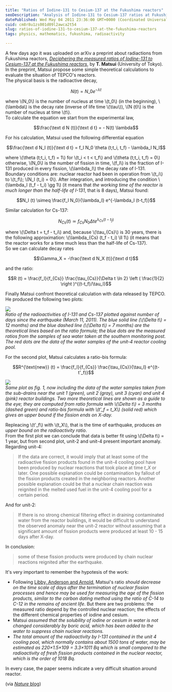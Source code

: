 ```yaml
---
title: "Ratios of Iodine-131 to Cesium-137 at the Fukushima reactors"
seoDescription: "Analysis of Iodine-131 to Cesium-137 ratios at Fukushima reveals potential post-earthquake nuclear reactions and contamination challenges"
datePublished: Wed May 04 2011 23:36:00 GMT+0000 (Coordinated Universal Time)
cuid: cm8r8u1zs001d09l2awca2t54
slug: ratios-of-iodine-131-to-cesium-137-at-the-fukushima-reactors
tags: physics, mathematics, fukushima, radioactivity

---
```



A few days ago it was uploaded on arXiv a preprint about radiactions from Fukushima reactors, [*Deciphering the measured ratios of Iodine-131 to Cesium-137 at the Fukushima reactors*](http://arxiv.org/abs/1105.0242), by **T. Matsui** (University of Tokyo).  
In the preprint, Matsui propose some simple theoretical calculations to evaluate the situation of TEPCO's reactors.  
The physical basis is the radioactive decay,

$$N(t) = N\_0 e^{-\lambda t}$$

where \\(N_0\\) is the number of nucleus at time \\(t_0\\) (in the beginning), \\(\lambda\\) is the decay rate (inverse of life time \\(\tau\\)), \\(N (t)\\) is the number of nucleus at time \\(t\\).  
To calculate the equation we start from the experimental law,

$$\frac{\text d N (t)}{\text d t} = - N(t) \lambda$$
  
For his calculation, Matsui used the following differential equation

$$\frac{\text d N_I (t)}{\text d t} = f_I N_0 \theta (t;t_i, t_f) - \lambda_I N_I$$

where \\(\theta (t;t_i, t_f) = 1\\) for \\(t_i < t < t_f\\) and \\(\theta (t;t_i, t_f) = 0\\) otherwise, \\(N_0\\) is the number of fission in time, \\(f_I\\) is the fraction of I-131 produced in every fission, \\(\lambda_I\\) the decay rate of I-131. Boundary conditions are: nuclear reactor had been in operation from \\(t_i\\) to \\(t_f\\); \\(N_I (t_i) = 0\\). After integration, and introducing the condition \\(\lambda_I (t_f - t_i) \gg 1\\) (it means that *the working time of the reactor is much longer than the half-life of I-131*, that is 8 days), Matsui found:

$$N_I (t) \simeq \frac{f_I N_0}{\lambda_I} e^{-\lambda_I (t-t_f)}$$

Similar calculation for Cs-137:

$$N_{Cs} (t) \simeq f_{Cs} N_0 \Delta t e^{\lambda_{Cs} (t-t_f)}$$

where \\(\Delta t = t_f - t_i\\) and, because \\(\tau_{Cs}\\) is 30 years, there is the following approximation: \\(\lambda\_{Cs} (t_f - t_i) \ll 1\\) (it means that the reactor works for a time much less than the half-life of Cs-137).  
So we can calculate decay rates

$$\Gamma_X = -\frac{\text d N_X (t)}{\text d t}$$

and the ratio:

$$R (t) = \frac{f_I}{f_{Cs}} \frac{\tau_{Cs}}{\Delta t \ln 2} \left ( \frac{1}{2} \right )^{(t-t_f)/\tau_I}$$

Finally Matsui confront theoretical calculation with data released by TEPCO. He produced the following two plots:  

![](https://cdn.hashnode.com/res/hashnode/image/upload/v1743073291659/80e4d185-62b4-45e4-8b3b-56db7ad6f39e.jpeg)  
*Ratio of the radioactivities of I-131 and Cs-137 plotted against number of days since the earthquake (March 11, 2011). The blue solid line (\\(\Delta t\\) = 12 months) and the blue dashed line (\\(\Delta t\\) = 7 months) are the theoretical lines based on the ratio formula; the blue dots are the measured ratios from the samples of sea water taken at the southern monitoring post. The red dots are the data of the water samples of the unit-4 reactor cooling pool.*

For the second plot, Matsui calculates a ratio-bis formula:

$$R^{\text{new}} (t) = \frac{f_I}{f_{Cs}} \frac{\tau_{Cs}}{\tau_I} e^{(t-t'_f)}$$

![](https://cdn.hashnode.com/res/hashnode/image/upload/v1743073293550/ba6385b7-2b21-48dd-a224-abeee904a0d1.jpeg)  
*Same plot as fig. 1, now including the data of the water samples taken from the sub-drains near the unit 1 (green), unit 2 (gray), unit 3 (cyan) and unit 4 (pink) reactor buildings. Two more theoretical lines are shown as a guide to the eye; they are computed from ratio formula with \\(\Delta t\\) = 3 months (dashed green) and ratio-bis formula with \\(t′_f = t_X\\) (solid red) which gives an upper bound if the fission ends on X-day.*

Repleacing \\(t'_f\\) with \\(t\_X\\), that is the time of earthquake, produces *an upper bound on the radioactivity ratio*.  
From the first plot we can conclude that data is better fit using \\(\Delta t\\) = 1 year, but from second plot, unit-2 and unit-4 present important anomaly.  
Regarding unit-4:

> If the data are correct, it would imply that at least some of the radioactive fission products found in the unit-4 cooling pool have been produced by nuclear reactions that took place at time $t\_X$ or later. One possible explanation could be contamination by fallout of the fission products created in the neighboring reactors. Another possible explanation could be that a nuclear chain reaction was reignited in the melted used fuel in the unit-4 cooling pool for a certain period.

And for unit-2:

> If there is no strong chemical filtering effect in draining contaminated water from the reactor buildings, it would be difficult to understand the observed anomaly near the unit-2 reactor without assuming that a significant amount of fission products were produced at least 10 - 15 days after X-day.

In conclusion:

> some of these fission products were produced by chain nuclear reactions reignited after the earthquake.

It's very important to remember the hypotesis of the work:  

*   Following [Libby, Anderson and Arnold](http://www.sciencemag.org/content/109/2827/227.extract), Matsui's ratio *should decrease on the time scale of days after the termination of nuclear fission processes and hence may be used for measuring the age of the fission products, similar to the carbon dating method using the ratio of C-14 to C-12 in the remains of ancient life*. But there are two problems: the measured ratio depend by the controlled nuclear reaction; the effects of the different chemical properties of iodine and cesium.
*   Matsui *assumed that the solubility of iodine or cesium in water is not changed considerably by boric acid, which has been added to the water to suppress chain nuclear reactions.*
*   *The total amount of the radioactivity by I-131 contained in the unit 4 cooling pool, which normally contains about 1500 tons of water, may be estimated as 220×1.5×109 = 3.3×1011 Bq which is small compared to the radioactivity of fresh fission products contained in the nuclear reactor, which is the order of 1018 Bq.*

In every case, the paper seems indicate a very difficult situation around reactor.  
  
(via [_Nature_ blog](http://blogs.nature.com/news/2011/05/analysis_suggests_fukushima_re_1.html))